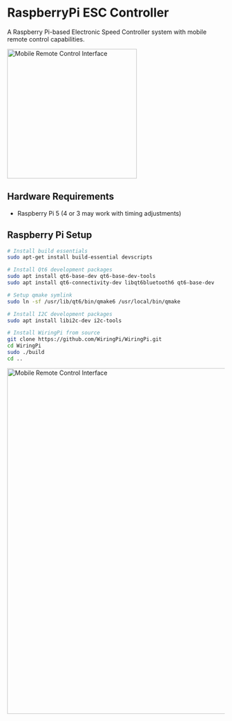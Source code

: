 # RaspberryPi ESC Controller

A Raspberry Pi-based Electronic Speed Controller system with mobile remote control capabilities.

<img src="https://github.com/takyonxxx/RaspberryPI_Esc_Controller/blob/main/RemoteControl/mobile.jpg" alt="Mobile Remote Control Interface" width="300">

## Hardware Requirements
- Raspberry Pi 5 (4 or 3 may work with timing adjustments)

## Raspberry Pi Setup

```bash
# Install build essentials
sudo apt-get install build-essential devscripts

# Install Qt6 development packages
sudo apt install qt6-base-dev qt6-base-dev-tools
sudo apt install qt6-connectivity-dev libqt6bluetooth6 qt6-base-dev

# Setup qmake symlink
sudo ln -sf /usr/lib/qt6/bin/qmake6 /usr/local/bin/qmake

# Install I2C development packages
sudo apt install libi2c-dev i2c-tools 

# Install WiringPi from source
git clone https://github.com/WiringPi/WiringPi.git
cd WiringPi
sudo ./build
cd ..
```
<img src="https://github.com/takyonxxx/RaspberryPI_Esc_Controller/blob/main/raspberry_pinout.jpg" alt="Mobile Remote Control Interface" width="800">
